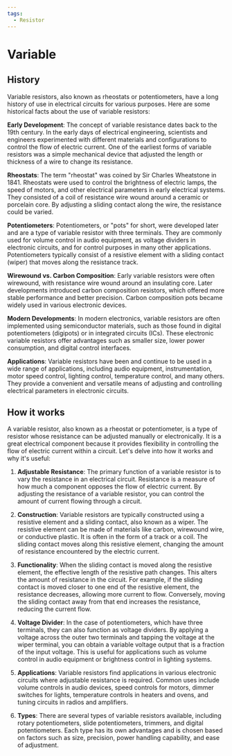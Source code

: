 ```yaml
---
tags:
  - Resistor
---
```


<head>
    <meta charset="UTF-8">
    <meta name="viewport" content="width=device-width, initial-scale=1.0">
    <meta name="description" content="Welcome to ac-electricity! Here you will learn more about electricity, the different components used to make an electrical circuit as well as their features and use cases.">
    <meta name="keywords" content="alexis carbillet, carbillet, electricity, capacitors, conductors, diodes, electronic, energy source, hardware, home appliances, inductors, insulators, resistors, semi-conductors">
    <meta name="author" content="Alexis Carbillet ">
</head>

# Variable

## History

Variable resistors, also known as rheostats or potentiometers, have a long history of use in electrical circuits for various purposes. Here are some historical facts about the use of variable resistors:

**Early Development**: The concept of variable resistance dates back to the 19th century. In the early days of electrical engineering, scientists and engineers experimented with different materials and configurations to control the flow of electric current. One of the earliest forms of variable resistors was a simple mechanical device that adjusted the length or thickness of a wire to change its resistance.

**Rheostats**: The term "rheostat" was coined by Sir Charles Wheatstone in 1841. Rheostats were used to control the brightness of electric lamps, the speed of motors, and other electrical parameters in early electrical systems. They consisted of a coil of resistance wire wound around a ceramic or porcelain core. By adjusting a sliding contact along the wire, the resistance could be varied.

**Potentiometers**: Potentiometers, or "pots" for short, were developed later and are a type of variable resistor with three terminals. They are commonly used for volume control in audio equipment, as voltage dividers in electronic circuits, and for control purposes in many other applications. Potentiometers typically consist of a resistive element with a sliding contact (wiper) that moves along the resistance track.

**Wirewound vs. Carbon Composition**: Early variable resistors were often wirewound, with resistance wire wound around an insulating core. Later developments introduced carbon composition resistors, which offered more stable performance and better precision. Carbon composition pots became widely used in various electronic devices.

**Modern Developments**: In modern electronics, variable resistors are often implemented using semiconductor materials, such as those found in digital potentiometers (digipots) or in integrated circuits (ICs). These electronic variable resistors offer advantages such as smaller size, lower power consumption, and digital control interfaces.

**Applications**: Variable resistors have been and continue to be used in a wide range of applications, including audio equipment, instrumentation, motor speed control, lighting control, temperature control, and many others. They provide a convenient and versatile means of adjusting and controlling electrical parameters in electronic circuits.

## How it works

A variable resistor, also known as a rheostat or potentiometer, is a type of resistor whose resistance can be adjusted manually or electronically. It is a great electrical component because it provides flexibility in controlling the flow of electric current within a circuit. Let's delve into how it works and why it's useful:

1. **Adjustable Resistance**: The primary function of a variable resistor is to vary the resistance in an electrical circuit. Resistance is a measure of how much a component opposes the flow of electric current. By adjusting the resistance of a variable resistor, you can control the amount of current flowing through a circuit.

2. **Construction**: Variable resistors are typically constructed using a resistive element and a sliding contact, also known as a wiper. The resistive element can be made of materials like carbon, wirewound wire, or conductive plastic. It is often in the form of a track or a coil. The sliding contact moves along this resistive element, changing the amount of resistance encountered by the electric current.

3. **Functionality**: When the sliding contact is moved along the resistive element, the effective length of the resistive path changes. This alters the amount of resistance in the circuit. For example, if the sliding contact is moved closer to one end of the resistive element, the resistance decreases, allowing more current to flow. Conversely, moving the sliding contact away from that end increases the resistance, reducing the current flow.

4. **Voltage Divider**: In the case of potentiometers, which have three terminals, they can also function as voltage dividers. By applying a voltage across the outer two terminals and tapping the voltage at the wiper terminal, you can obtain a variable voltage output that is a fraction of the input voltage. This is useful for applications such as volume control in audio equipment or brightness control in lighting systems.

5. **Applications**: Variable resistors find applications in various electronic circuits where adjustable resistance is required. Common uses include volume controls in audio devices, speed controls for motors, dimmer switches for lights, temperature controls in heaters and ovens, and tuning circuits in radios and amplifiers.

6. **Types**: There are several types of variable resistors available, including rotary potentiometers, slide potentiometers, trimmers, and digital potentiometers. Each type has its own advantages and is chosen based on factors such as size, precision, power handling capability, and ease of adjustment.
